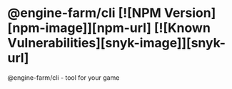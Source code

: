 # @engine-farm/cli [![NPM Version][npm-image]][npm-url] [![Known Vulnerabilities][snyk-image]][snyk-url]

@engine-farm/cli - tool for your game